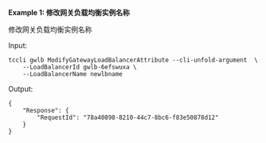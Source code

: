 **Example 1: 修改网关负载均衡实例名称**

修改网关负载均衡实例名称

Input: 

```
tccli gwlb ModifyGatewayLoadBalancerAttribute --cli-unfold-argument  \
    --LoadBalancerId gwlb-6efswuxa \
    --LoadBalancerName newlbname
```

Output: 
```
{
    "Response": {
        "RequestId": "78a40898-8210-44c7-8bc6-f83e50878d12"
    }
}
```

